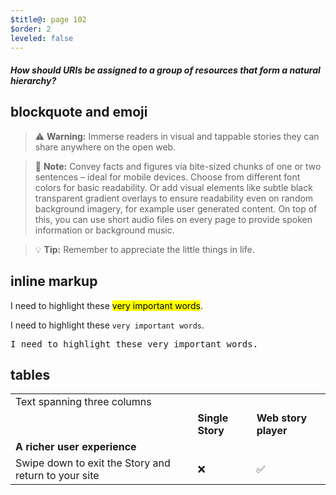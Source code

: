 ```yaml
---
$title@: page 102
$order: 2
leveled: false
---
```


#### *How should URIs be assigned to a group of resources that form a natural hierarchy?*


## blockquote and emoji <a name="blockquote-and-emoji"></a>

> ⚠️ **Warning:** Immerse readers in visual and tappable stories they can share anywhere on the open web.


> 📝 **Note:** Convey facts and figures via bite-sized chunks of one or two sentences – ideal for mobile devices. Choose from different font colors for basic readability. Or add visual elements like subtle black transparent gradient overlays to ensure readability even on random background imagery, for example user generated content. On top of this, you can use short audio files on every page to provide spoken information or background music.


> 💡 **Tip:** Remember to appreciate the little things in life.


## inline markup

I need to highlight these <mark>very important words</mark>.

I need to highlight these ``very important words``.

<pre>
I need to highlight these very important words.
</pre>


## tables

<table>
  <tr>
   <td colspan="3">Text spanning three columns
   </td>
  </tr>
  <tr>
   <td>
   </td>
   <td><strong>Single Story</strong>
   </td>
   <td><strong>Web story player</strong>
   </td>
  </tr>
  <tr>
   <td><strong>A richer user experience</strong>
   </td>
   <td>
   </td>
   <td>
   </td>
  </tr>
  <tr>
   <td>Swipe down to exit the Story and return to your site
   </td>
   <td>❌
   </td>
   <td>✅
   </td>
  </tr>
<table>
